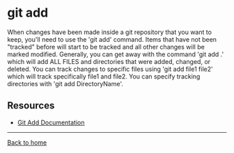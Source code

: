 # git add
When changes have been made inside a git repository that you want to keep, you'll need to use the 'git add' command.
Items that have not been "tracked" before will start to be tracked and all other changes will be marked modified.
Generally, you can get away with the command 'git add .' which will add ALL FILES and directories that were added, changed, or deleted.
You can track changes to specific files using 'git add file1 file2' which will track specifically file1 and file2.
You can specify tracking directories with 'git add DirectoryName'.

## Resources
- [Git Add Documentation](https://git.scm.com/docs/git-add)
---

[Back to home](../README.md)
